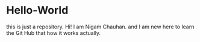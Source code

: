# Hello-World
this is just a repository.
Hi! I am Nigam Chauhan. and I am new here to learn the Git Hub that how it works actually.
